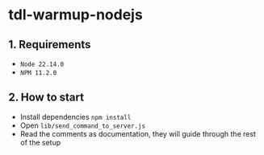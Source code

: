 # tdl-warmup-nodejs


## 1. Requirements

- `Node 22.14.0`
- `NPM 11.2.0`

## 2. How to start

- Install dependencies `npm install`
- Open `lib/send_command_to_server.js`
- Read the comments as documentation, they will guide through the rest of the setup
